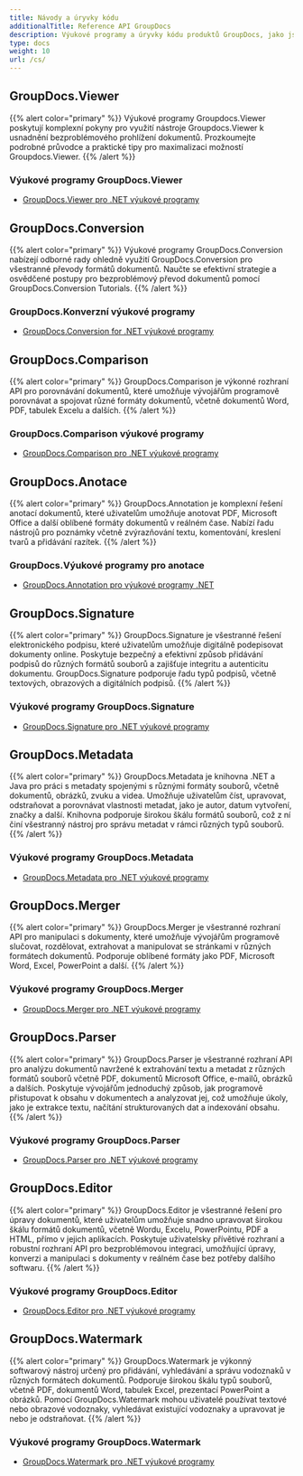 ```yaml
---
title: Návody a úryvky kódu
additionalTitle: Reference API GroupDocs
description: Výukové programy a úryvky kódu produktů GroupDocs, jako jsou GroupDocs.Viewer, GroupDocs.Annotation, GroupDocs.Conversion a další produkty.
type: docs
weight: 10
url: /cs/
---
```


## GroupDocs.Viewer
{{% alert color="primary" %}}
Výukové programy Groupdocs.Viewer poskytují komplexní pokyny pro využití nástroje Groupdocs.Viewer k usnadnění bezproblémového prohlížení dokumentů. Prozkoumejte podrobné průvodce a praktické tipy pro maximalizaci možností Groupdocs.Viewer.
{{% /alert %}}

### Výukové programy GroupDocs.Viewer
- [GroupDocs.Viewer pro .NET výukové programy](../viewer/cs/net/)


## GroupDocs.Conversion
{{% alert color="primary" %}}
Výukové programy GroupDocs.Conversion nabízejí odborné rady ohledně využití GroupDocs.Conversion pro všestranné převody formátů dokumentů. Naučte se efektivní strategie a osvědčené postupy pro bezproblémový převod dokumentů pomocí GroupDocs.Conversion Tutorials.
{{% /alert %}}

### GroupDocs.Konverzní výukové programy
- [GroupDocs.Conversion for .NET výukové programy](../conversion/cs/net/)


## GroupDocs.Comparison
{{% alert color="primary" %}}
GroupDocs.Comparison je výkonné rozhraní API pro porovnávání dokumentů, které umožňuje vývojářům programově porovnávat a spojovat různé formáty dokumentů, včetně dokumentů Word, PDF, tabulek Excelu a dalších.
{{% /alert %}}

### GroupDocs.Comparison výukové programy
- [GroupDocs.Comparison pro .NET výukové programy](../comparison/cs/net/)


## GroupDocs.Anotace
{{% alert color="primary" %}}
GroupDocs.Annotation je komplexní řešení anotací dokumentů, které uživatelům umožňuje anotovat PDF, Microsoft Office a další oblíbené formáty dokumentů v reálném čase. Nabízí řadu nástrojů pro poznámky včetně zvýrazňování textu, komentování, kreslení tvarů a přidávání razítek.
{{% /alert %}}

### GroupDocs.Výukové programy pro anotace
- [GroupDocs.Annotation pro výukové programy .NET](../annotation/cs/net/)


## GroupDocs.Signature
{{% alert color="primary" %}}
GroupDocs.Signature je všestranné řešení elektronického podpisu, které uživatelům umožňuje digitálně podepisovat dokumenty online. Poskytuje bezpečný a efektivní způsob přidávání podpisů do různých formátů souborů a zajišťuje integritu a autenticitu dokumentu. GroupDocs.Signature podporuje řadu typů podpisů, včetně textových, obrazových a digitálních podpisů.
{{% /alert %}}

### Výukové programy GroupDocs.Signature

- [GroupDocs.Signature pro .NET výukové programy](../signature/cs/net/)


## GroupDocs.Metadata
{{% alert color="primary" %}}
GroupDocs.Metadata je knihovna .NET a Java pro práci s metadaty spojenými s různými formáty souborů, včetně dokumentů, obrázků, zvuku a videa. Umožňuje uživatelům číst, upravovat, odstraňovat a porovnávat vlastnosti metadat, jako je autor, datum vytvoření, značky a další. Knihovna podporuje širokou škálu formátů souborů, což z ní činí všestranný nástroj pro správu metadat v rámci různých typů souborů.
{{% /alert %}}

### Výukové programy GroupDocs.Metadata
- [GroupDocs.Metadata pro .NET výukové programy](../metadata/cs/net/)


## GroupDocs.Merger
{{% alert color="primary" %}}
GroupDocs.Merger je všestranné rozhraní API pro manipulaci s dokumenty, které umožňuje vývojářům programově slučovat, rozdělovat, extrahovat a manipulovat se stránkami v různých formátech dokumentů. Podporuje oblíbené formáty jako PDF, Microsoft Word, Excel, PowerPoint a další.
{{% /alert %}}

### Výukové programy GroupDocs.Merger
- [GroupDocs.Merger pro .NET výukové programy](../merger/cs/net/)


## GroupDocs.Parser
{{% alert color="primary" %}}
GroupDocs.Parser je všestranné rozhraní API pro analýzu dokumentů navržené k extrahování textu a metadat z různých formátů souborů včetně PDF, dokumentů Microsoft Office, e-mailů, obrázků a dalších. Poskytuje vývojářům jednoduchý způsob, jak programově přistupovat k obsahu v dokumentech a analyzovat jej, což umožňuje úkoly, jako je extrakce textu, načítání strukturovaných dat a indexování obsahu.
{{% /alert %}}

### Výukové programy GroupDocs.Parser
- [GroupDocs.Parser pro .NET výukové programy](../parser/cs/net/)


## GroupDocs.Editor
{{% alert color="primary" %}}
GroupDocs.Editor je všestranné řešení pro úpravy dokumentů, které uživatelům umožňuje snadno upravovat širokou škálu formátů dokumentů, včetně Wordu, Excelu, PowerPointu, PDF a HTML, přímo v jejich aplikacích. Poskytuje uživatelsky přívětivé rozhraní a robustní rozhraní API pro bezproblémovou integraci, umožňující úpravy, konverzi a manipulaci s dokumenty v reálném čase bez potřeby dalšího softwaru.
{{% /alert %}}

### Výukové programy GroupDocs.Editor
- [GroupDocs.Editor pro .NET výukové programy](../editor/cs/net/)


## GroupDocs.Watermark
{{% alert color="primary" %}}
GroupDocs.Watermark je výkonný softwarový nástroj určený pro přidávání, vyhledávání a správu vodoznaků v různých formátech dokumentů. Podporuje širokou škálu typů souborů, včetně PDF, dokumentů Word, tabulek Excel, prezentací PowerPoint a obrázků. Pomocí GroupDocs.Watermark mohou uživatelé používat textové nebo obrazové vodoznaky, vyhledávat existující vodoznaky a upravovat je nebo je odstraňovat.
{{% /alert %}}

### Výukové programy GroupDocs.Watermark
- [GroupDocs.Watermark pro .NET výukové programy](../watermark/cs/net/)